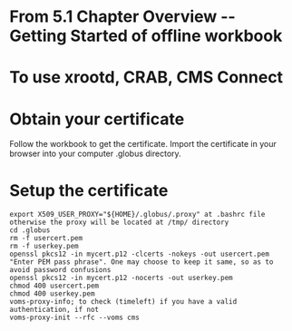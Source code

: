 # From 5.1 Chapter Overview -- Getting Started of offline workbook

# To use xrootd, CRAB, CMS Connect

# Obtain your certificate

Follow the workbook to get the certificate.
Import the certificate in your browser into your computer .globus directory.

# Setup the certificate

```
export X509_USER_PROXY="${HOME}/.globus/.proxy" at .bashrc file otherwise the proxy will be located at /tmp/ directory
cd .globus
rm -f usercert.pem
rm -f userkey.pem
openssl pkcs12 -in mycert.p12 -clcerts -nokeys -out usercert.pem
"Enter PEM pass phrase". One may choose to keep it same, so as to avoid password confusions
openssl pkcs12 -in mycert.p12 -nocerts -out userkey.pem
chmod 400 usercert.pem
chmod 400 userkey.pem
voms-proxy-info; to check (timeleft) if you have a valid authentication, if not
voms-proxy-init --rfc --voms cms
```

